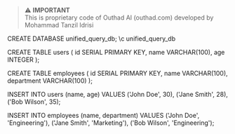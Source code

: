 > ⚠️ **IMPORTANT**  
> This is proprietary code of Outhad AI (outhad.com) developed by Mohammad Tanzil Idrisi

CREATE DATABASE unified_query_db;
\c unified_query_db

CREATE TABLE users (
    id SERIAL PRIMARY KEY,
    name VARCHAR(100),
    age INTEGER
);

CREATE TABLE employees (
    id SERIAL PRIMARY KEY,
    name VARCHAR(100),
    department VARCHAR(100)
);

INSERT INTO users (name, age) VALUES 
    ('John Doe', 30),
    ('Jane Smith', 28),
    ('Bob Wilson', 35);

INSERT INTO employees (name, department) VALUES 
    ('John Doe', 'Engineering'),
    ('Jane Smith', 'Marketing'),
    ('Bob Wilson', 'Engineering');